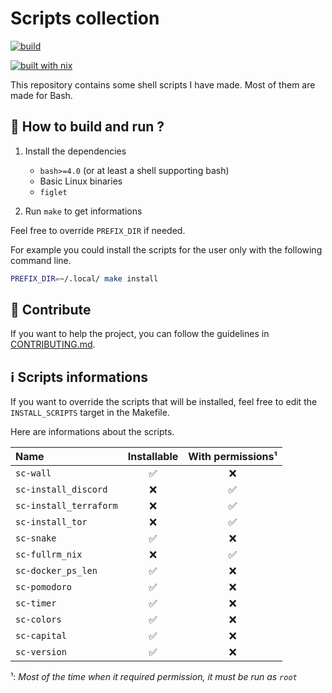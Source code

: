 # Scripts collection

[![build](https://github.com/theobori/scripts-collection/actions/workflows/build.yml/badge.svg)](https://github.com/theobori/scripts-collection/actions/workflows/build.yml)

[![built with nix](https://builtwithnix.org/badge.svg)](https://builtwithnix.org)

This repository contains some shell scripts I have made. Most of them are made for Bash.

## 📖 How to build and run ?

1. Install the dependencies
    - `bash>=4.0` (or at least a shell supporting bash)
    - Basic Linux binaries
    - `figlet`

2. Run `make` to get informations

Feel free to override `PREFIX_DIR` if needed.

For example you could install the scripts for the user only with the following command line.

```bash
PREFIX_DIR=~/.local/ make install
```

## 🤝 Contribute

If you want to help the project, you can follow the guidelines in [CONTRIBUTING.md](./CONTRIBUTING.md).

## ℹ️ Scripts informations

If you want to override the scripts that will be installed, feel free to edit the `INSTALL_SCRIPTS` target in the Makefile.

Here are informations about the scripts.

Name            | Installable         | With permissions¹
:-------------   | :-------------: | :-------------:
`sc-wall` | ✅ | ❌
`sc-install_discord` | ❌ | ✅
`sc-install_terraform` | ❌ | ✅
`sc-install_tor` | ❌ | ✅
`sc-snake` | ✅ | ❌
`sc-fullrm_nix` | ❌ | ✅
`sc-docker_ps_len` | ✅ | ❌
`sc-pomodoro` | ✅ | ❌
`sc-timer` | ✅ | ❌
`sc-colors` | ✅ | ❌
`sc-capital` | ✅ | ❌
`sc-version` | ✅ | ❌

¹: *Most of the time when it required permission, it must be run as `root`*
